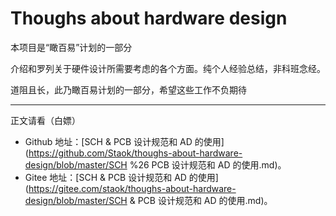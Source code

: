 # Thoughs about hardware design

本项目是“瞰百易”计划的一部分

介绍和罗列关于硬件设计所需要考虑的各个方面。纯个人经验总结，非科班念经。

道阻且长，此乃瞰百易计划的一部分，希望这些工作不负期待

------

正文请看（白嫖）

- Github 地址：[SCH & PCB 设计规范和 AD 的使用](https://github.com/Staok/thoughs-about-hardware-design/blob/master/SCH %26 PCB 设计规范和 AD 的使用.md)。
-  Gitee  地址：[SCH & PCB 设计规范和 AD 的使用](https://gitee.com/staok/thoughs-about-hardware-design/blob/master/SCH & PCB 设计规范和 AD 的使用.md)。

